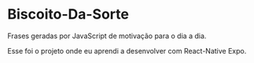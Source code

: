 # Biscoito-Da-Sorte

Frases geradas por JavaScript de motivação para o dia a dia.

Esse foi o projeto onde eu aprendi a desenvolver com React-Native Expo. 
